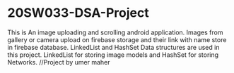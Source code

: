 # 20SW033-DSA-Project
This is An image uploading and scrolling android application. Images from gallery or camera upload on firebase storage and their link with name store in firebase database.
LinkedList and HashSet Data structures are used in this project. LinkedList for storing image models and HashSet for storing Networks.
//Project by umer maher